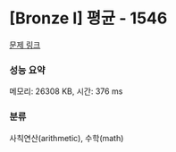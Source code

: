 # [Bronze I] 평균 - 1546 

[문제 링크](https://www.acmicpc.net/problem/1546) 

### 성능 요약

메모리: 26308 KB, 시간: 376 ms

### 분류

사칙연산(arithmetic), 수학(math)

